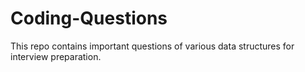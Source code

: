# Coding-Questions
This repo contains important questions of various data structures for interview preparation.
